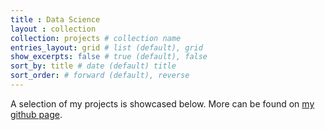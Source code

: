 ```yaml
---
title : Data Science
layout : collection
collection: projects # collection name
entries_layout: grid # list (default), grid
show_excerpts: false # true (default), false
sort_by: title # date (default) title
sort_order: # forward (default), reverse
---
```


A selection of my projects is showcased below.
More can be found  on 
[my github page](https://github.com/nrbernier).

